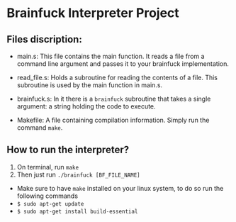 # Brainfuck Interpreter Project

## Files discription:
 - main.s:
    This file contains the main function.
    It reads a file from a command line argument and passes it to your brainfuck implementation.

 - read_file.s:
    Holds a subroutine for reading the contents of a file.
    This subroutine is used by the main function in main.s.

 - brainfuck.s:
    In it there is a `brainfuck` subroutine that takes
    a single argument: a string holding the code to execute.

 - Makefile:
    A file containing compilation information. Simply run the command `make`.

## How to run the interpreter?
  1. On terminal, run `make`
  2. Then just run `./brainfuck [BF_FILE_NAME]`
  - Make sure to have `make` installed on your linux system, to do so run the following commands
  - `$ sudo apt-get update`
  - `$ sudo apt-get install build-essential`
